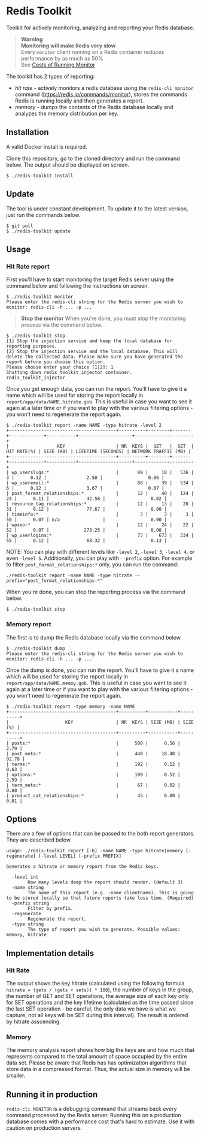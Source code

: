 # Redis Toolkit

Toolkit for actively monitoring, analyzing and reporting your Redis database.

> **Warning**  
> **Monitoring will make Redis very slow**  
> Every `monitor` client running on a Redis container reduces performance by as much as 50%  
> See [Costs of Running Monitor](https://redis.io/commands/monitor/#cost-of-running-monitor)

The toolkit has 2 types of reporting:
* *hit rate* - actively monitors a redis database using the `redis-cli monitor` command (https://redis.io/commands/monitor), stores the commands Redis is running locally and then generates a report.
* *memory* - dumps the contents of the Redis database locally and analyzes the memory distribution per key.

## Installation
A valid Docker install is required. 

Clone this repository, go to the cloned directory and run the command below. The output should be displayed on screen.

```
$ ./redis-toolkit install
```

## Update
The tool is under constant development. To update it to the latest version, just run the commands below.

```
$ git pull
$ ./redis-toolkit update
```

## Usage

### Hit Rate report

First you'll have to start monitoring the target Redis server using the command below and following the instructions on screen.

```
$ ./redis-toolkit monitor
Please enter the redis-cli string for the Redis server you wish to monitor: redis-cli -h ... -p ...
```

> **Stop the monitor** When you're done, you must stop the monitoring process via the command below.
```
$ ./redis-toolkit stop
[1] Stop the injection service and keep the local database for reporting purposes.
[2] Stop the injection service and the local database. This will delete the collected data. Please make sure you have generated the report before you choose this option.
Please choose enter your choice [1|2]: 1
Shutting down redis_toolkit_injector container.
redis_toolkit_injector
```

Once you get enough data, you can run the report. You'll have to give it a name which will be used for storing the report locally in `report/app/data/NAME.hitrate.gob`. This is useful in case you want to see it again at a later time or if you want to play with the various filtering options - you won't need to regenerate the report again.

```
$ ./redis-toolkit report -name NAME -type hitrate -level 2
+----------------------------------------+----------+--------+-------+-------------+-----------+--------------------+----------------------+
|                  KEY                   | NR  KEYS |  GET   |  SET  | HIT RATE(%) | SIZE (KB) | LIFETIME (SECONDS) | NETWORK TRAFFIC (MB) |
+----------------------------------------+----------+--------+-------+-------------+-----------+--------------------+----------------------+
| wp_userslugs:*                         |       89 |     18 |   536 |           3 |      0.12 |               2.50 |                 0.06 |
| wp_useremail:*                         |       88 |     39 |   534 |           6 |      0.12 |               3.67 |                 0.07 |
| post_format_relationships:*            |       12 |     40 |   124 |          24 |      0.11 |              42.58 |                 0.02 |
| resource_tag_relationships:*           |       12 |     13 |    28 |          31 |      0.12 |              77.67 |                 0.00 |
| timeinfo:*                             |        3 |      3 |     3 |          50 |      0.07 | n/a                |                 0.00 |
| wpseo:*                                |       12 |     24 |    22 |          52 |      0.07 |             273.25 |                 0.00 |
| wp_userlogins:*                        |       75 |    673 |   534 |          55 |      0.12 |              68.32 |                 0.13 |
```
NOTE: You can play with different levels like `-level 2`, `-level 3`, `-level 4`, or even `-level 5`. Additionally, you can play with `--prefix` option. 
For example to filter `post_format_relationships:*` only, you can run the command:
```
./redis-toolkit report -name NAME -type hitrate --prefix="post_format_relationships:*"
```

When you're done, you can stop the reporting process via the command below.

```
$ ./redis-toolkit stop
```

### Memory report

The first is to dump the Redis database locally via the command below.

```
$ ./redis-toolkit dump
Please enter the redis-cli string for the Redis server you wish to monitor: redis-cli -h ... -p ...
```

Once the dump is done, you can run the report. You'll have to give it a name which will be used for storing the report locally in `report/app/data/NAME.memoy.gob`. This is useful in case you want to see it again at a later time or if you want to play with the various filtering options - you won't need to regenerate the report again.

```
$ ./redis-toolkit report -type memory -name NAME
+----------------------------------------+----------+-----------+----------+
|                     KEY                | NR  KEYS | SIZE (MB) | SIZE (%) |
+----------------------------------------+----------+-----------+----------+
| posts:*                                |      500 |      0.56 |     2.79 |
| post_meta:*                            |      440 |     18.48 |    92.78 |
| terms:*                                |      192 |      0.12 |     0.63 |
| options:*                              |      109 |      0.52 |     2.59 |
| term_meta:*                            |       67 |      0.02 |     0.08 |
| product_cat_relationships:*            |       45 |      0.00 |     0.01 |
```

## Options
There are a few of options that can be passed to the both report generators. They are described below. 

```
usage: ./redis-toolkit report [-h] -name NAME -type hitrate|memory [-regenerate] [-level LEVEL] [-prefix PREFIX]

Generates a hitrate or memory report from the Redis keys.

  -level int
    	How many levels deep the report should render. (default 3)
  -name string
    	The name of this report (e.g. -name clientname). This is going to be stored locally so that future reports take less time. (Required)
  -prefix string
    	Filter by prefix.
  -regenerate
    	Regenerate the report.
  -type string
    	The type of report you wish to generate. Possible values: memory, hitrate
```

## Implementation details

### Hit Rate
The output shows the key hitrate (calculated using the following formula `hitrate = (gets / (gets + sets)) * 100`), the number of keys in the group, the number of GET and SET operations, the average size of each key only for SET operations and the key lifetime (calculated as the time passed since the last SET operation - be careful, the only data we have is what we capture; not all keys will be SET during this interval). The result is ordered by hitrate asscending.

### Memory
The memory analysis report shows how big the keys are and how much that represents compared to the total amount of space occupied by the entire data set. Please be aware that Redis has has optimization algorithms that store data in a compressed format. Thus, the actual size in memory will be smaller.

## Running it in production
`redis-cli MONITOR` is a debugging command that streams back every command processed by the Redis server. Running this on a production database comes with a performance cost that's hard to estimate. Use it with caution on production servers.
